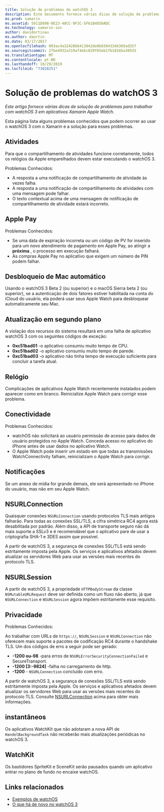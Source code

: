 ```yaml
---
title: Solução de problemas do watchOS 3
description: Este documento fornece várias dicas de solução de problemas úteis ao trabalhar com o watchOS 3 no Xamarin. Dicas relacionadas a atividades, Apple Pay, atualização em segundo plano, NSURLConnection, privacidade e muito mais.
ms.prod: xamarin
ms.assetid: 5911D898-0E23-40CC-9F3C-5F61B4D50ADC
ms.technology: xamarin-ios
author: davidortinau
ms.author: daortin
ms.date: 03/17/2017
ms.openlocfilehash: 093ac4a3242866413042de0b650433d4369ad35f
ms.sourcegitcommit: 2fbe4932a319af4ebc829f65eb1fb1816ba305d3
ms.translationtype: MT
ms.contentlocale: pt-BR
ms.lasthandoff: 10/29/2019
ms.locfileid: "73028251"
---
```

# <a name="watchos-3-troubleshooting"></a>Solução de problemas do watchOS 3

_Este artigo fornece várias dicas de solução de problemas para trabalhar com watchOS 3 em aplicativos Xamarin Apple Watch._

Esta página lista alguns problemas conhecidos que podem ocorrer ao usar o watchOS 3 com o Xamarin e a solução para esses problemas.

## <a name="activities"></a>Atividades

Para que o compartilhamento de atividades funcione corretamente, todos os relógios da Apple emparelhados devem estar executando o watchOS 3.

Problemas Conhecidos:

- A resposta a uma notificação de compartilhamento de atividade às vezes falha.
- A resposta a uma notificação de compartilhamento de atividades com uma mensagem pode falhar.
- O texto contextual acima de uma mensagem de notificação de compartilhamento de atividade estará incorreto.

## <a name="apple-pay"></a>Apple Pay

Problemas Conhecidos:

- Se uma data de expiração incorreta ou um código de PV for inserido para um novo atendimento de pagamento em Apple Pay, ao atingir a **próxima** , o processo em execução falhará.
- As compras Apple Pay no aplicativo que exigem um número de PIN podem falhar.

## <a name="auto-mac-unlock"></a>Desbloqueio de Mac automático

Usando o watchOS 3 Beta 2 (ou superior) e o macOS Sierra beta 2 (ou superior), se a autenticação de dois fatores estiver habilitada na conta do iCloud do usuário, ela poderá usar seus Apple Watch para desbloquear automaticamente seu Mac.

## <a name="background-refresh"></a>Atualização em segundo plano

A violação dos recursos do sistema resultará em uma falha de aplicativo watchOS 3 com os seguintes códigos de exceção:

- **0xc51bad01** -o aplicativo consumiu muito tempo de CPU.
- **0xc51bad02** -o aplicativo consumiu muito tempo de parede.
- **0xc51bad03** -o aplicativo não tinha tempo de execução suficiente para concluir a tarefa atual.

## <a name="clock"></a>Relógio

Complicações de aplicativos Apple Watch recentemente instalados podem aparecer como em branco. Reinicialize Apple Watch para corrigir esse problema.

## <a name="connectivity"></a>Conectividade

Problemas Conhecidos:

- watchOS não solicitará ao usuário permissão de acesso para dados de usuário protegidos no Apple Watch. Conceda acesso no aplicativo do iPhone antes de usar dados no aplicativo Watch.
- O Apple Watch pode inserir um estado em que todas as transmissões WatchConnectivity falham, reinicializam o Apple Watch para corrigir.

## <a name="notifications"></a>Notificações

Se um anexo de mídia for grande demais, ele será apresentado no iPhone do usuário, mas não em seu Apple Watch.

## <a name="nsurlconnection"></a>NSURLConnection

Quaisquer conexões `NSURLConnection` usando protocolos TLS mais antigos falharão. Para todas as conexões SSL/TLS, a cifra simétrica RC4 agora está desabilitada por padrão. Além disso, a API de transporte seguro não dá mais suporte a SSLv3 e é recomendável que o aplicativo pare de usar a criptografia SHA-1 e 3DES assim que possível.

A partir de watchOS 3, a segurança de conexões SSL/TLS está sendo estritamente imposta pela Apple. Os serviços e aplicativos afetados devem atualizar os servidores Web para usar as versões mais recentes do protocolo TLS.

## <a name="nsurlsession"></a>NSURLSession

A partir de watchOS 3, a propriedade `HTTPBodyStream` da classe `NSMutableURLRequest` deve ser definida como um fluxo não aberto, já que `NSURLConnection` e `NSURLSession` agora impõem estritamente esse requisito.

## <a name="privacy"></a>Privacidade

Problemas Conhecidos:

Ao trabalhar com URLs de `https://`, `NSURLSession` e `NSURLConnection` não oferecem mais suporte a pacotes de codificação RC4 durante o handshake TLS. Um dos códigos de erro a seguir pode ser gerado:

- **-1200 ou-98** -para erros de `NSURLErrorSecurityConnectionFailed` e SecureTransport.
- **-1200 [3:-9824]** -falha no carregamento de http.
- **-1200** - `NSURLConnection` concluído com erro.

A partir de watchOS 3, a segurança de conexões SSL/TLS está sendo estritamente imposta pela Apple. Os serviços e aplicativos afetados devem atualizar os servidores Web para usar as versões mais recentes do protocolo TLS. Consulte [NSURLConnection](#nsurlconnection) acima para obter mais informações.

## <a name="snapshots"></a>instantâneos

Os aplicativos WatchKit que não adotaram a nova API de `HandelBackgroundTask` não receberão mais atualizações periódicas no watchOS 3. 

## <a name="watchkit"></a>WatchKit

Os bastidores SpriteKit e SceneKit serão pausados quando um aplicativo entrar no plano de fundo no encaixe watchOS.

## <a name="related-links"></a>Links relacionados

- [Exemplos de watchOS](https://docs.microsoft.com/samples/browse/?products=xamarin&term=Xamarin.iOS+watchOS)
- [O que há de novo no watchOS 3](https://developer.apple.com/library/prerelease/content/releasenotes/General/WhatsNewInwatchOS/Articles/watchOS3.html#//apple_ref/doc/uid/TP40017085-SW1)
